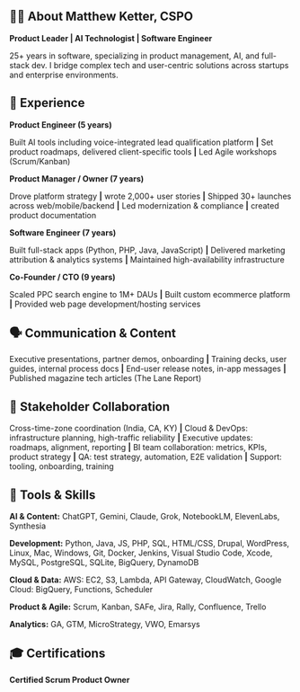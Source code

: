 ## 🙋‍♂️ About Matthew Ketter, CSPO

**Product Leader | AI Technologist | Software Engineer**

25+ years in software, specializing in product management, AI, and full-stack dev. I bridge complex tech and user-centric solutions across startups and enterprise environments.

## 🧳 Experience

**Product Engineer (5 years)**

Built AI tools including voice-integrated lead qualification platform **|** Set product roadmaps, delivered client-specific tools **|** Led Agile workshops (Scrum/Kanban)

**Product Manager / Owner (7 years)**

Drove platform strategy **|** wrote 2,000+ user stories **|** Shipped 30+ launches across web/mobile/backend **|** Led modernization & compliance **|** created product documentation

**Software Engineer (7 years)**

Built full-stack apps (Python, PHP, Java, JavaScript) **|** Delivered marketing attribution & analytics systems **|** Maintained high-availability infrastructure

**Co-Founder / CTO (9 years)**

Scaled PPC search engine to 1M+ DAUs **|** Built custom ecommerce platform **|** Provided web page development/hosting services

## 🗣️ Communication & Content

Executive presentations, partner demos, onboarding **|** Training decks, user guides, internal process docs **|** End-user release notes, in-app messages **|** Published magazine tech articles (The Lane Report)

## 🤝 Stakeholder Collaboration

Cross-time-zone coordination (India, CA, KY) **|** Cloud & DevOps: infrastructure planning, high-traffic reliability **|** Executive updates: roadmaps, alignment, reporting **|** BI team collaboration: metrics, KPIs, product strategy **|** QA: test strategy, automation, E2E validation **|** Support: tooling, onboarding, training

## 🧰 Tools & Skills

**AI & Content:** ChatGPT, Gemini, Claude, Grok, NotebookLM, ElevenLabs, Synthesia

**Development:** Python, Java, JS, PHP, SQL, HTML/CSS, Drupal, WordPress, Linux, Mac, Windows, Git, Docker, Jenkins, Visual Studio Code, Xcode, MySQL, PostgreSQL, SQLite, BigQuery, DynamoDB

**Cloud & Data:** AWS: EC2, S3, Lambda, API Gateway, CloudWatch, Google Cloud: BigQuery, Functions, Scheduler

**Product & Agile:** Scrum, Kanban, SAFe, Jira, Rally, Confluence, Trello

**Analytics:** GA, GTM, MicroStrategy, VWO, Emarsys

## 🎓 Certifications

**Certified Scrum Product Owner**